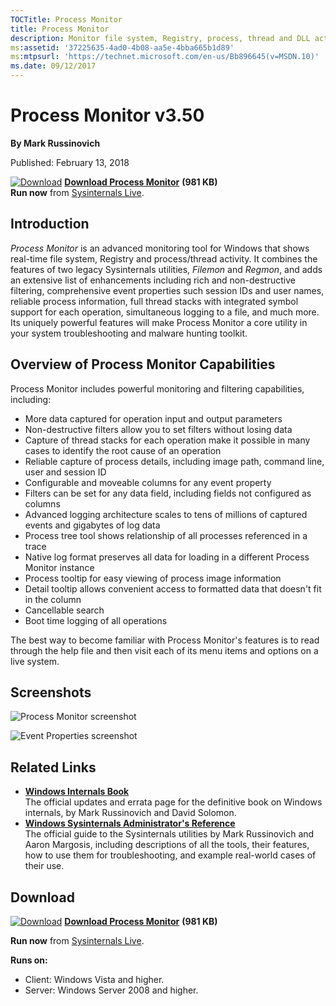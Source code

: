 ```yaml
--- 
TOCTitle: Process Monitor
title: Process Monitor
description: Monitor file system, Registry, process, thread and DLL activity in real-time.
ms:assetid: '37225635-4ad0-4b08-aa5e-4bba665b1d89'
ms:mtpsurl: 'https://technet.microsoft.com/en-us/Bb896645(v=MSDN.10)'
ms.date: 09/12/2017
---
```


Process Monitor v3.50
=====================

**By Mark Russinovich**

Published: February 13, 2018

[![Download](/media/landing/sysinternals/download_sm.png)](https://download.sysinternals.com/files/ProcessMonitor.zip) [**Download Process Monitor**](https://download.sysinternals.com/files/ProcessMonitor.zip) **(981 KB)**  
**Run now** from [Sysinternals Live](https://live.sysinternals.com/Procmon.exe).


Introduction
------------

*Process Monitor* is an advanced monitoring tool for Windows that shows
real-time file system, Registry and process/thread activity. It combines
the features of two legacy Sysinternals utilities, *Filemon* and
*Regmon*, and adds an extensive list of enhancements including rich and
non-destructive filtering, comprehensive event properties such session
IDs and user names, reliable process information, full thread stacks
with integrated symbol support for each operation, simultaneous logging
to a file, and much more. Its uniquely powerful features will make
Process Monitor a core utility in your system troubleshooting and
malware hunting toolkit.  

## Overview of Process Monitor Capabilities

Process Monitor includes powerful monitoring and filtering capabilities,
including:

-   More data captured for operation input and output parameters
-   Non-destructive filters allow you to set filters without losing data
-   Capture of thread stacks for each operation make it possible in many
    cases to identify the root cause of an operation
-   Reliable capture of process details, including image path, command
    line, user and session ID
-   Configurable and moveable columns for any event property
-   Filters can be set for any data field, including fields not
    configured as columns
-   Advanced logging architecture scales to tens of millions of captured
    events and gigabytes of log data
-   Process tree tool shows relationship of all processes referenced in
    a trace
-   Native log format preserves all data for loading in a different
    Process Monitor instance
-   Process tooltip for easy viewing of process image information
-   Detail tooltip allows convenient access to formatted data that
    doesn't fit in the column
-   Cancellable search
-   Boot time logging of all operations

The best way to become familiar with Process Monitor's features is to
read through the help file and then visit each of its menu items and
options on a live system.  


## Screenshots

![Process Monitor screenshot](/media/landing/sysinternals/procmon-main.gif)  

![Event Properties screenshot](/media/landing/sysinternals/procmon-proc.gif)  

## Related Links

- [**Windows Internals Book**  
  ](~/learn/windows-internals.md)The
  official updates and errata page for the definitive book on Windows
  internals, by Mark Russinovich and David Solomon.
- [**Windows Sysinternals Administrator's Reference**  
  ](~/learn/troubleshooting-book.md)The
  official guide to the Sysinternals utilities by Mark Russinovich and
  Aaron Margosis, including descriptions of all the tools, their
  features, how to use them for troubleshooting, and example
  real-world cases of their use.

## Download 

[![Download](/media/landing/sysinternals/download_sm.png)](https://download.sysinternals.com/files/ProcessMonitor.zip) [**Download Process Monitor**](https://download.sysinternals.com/files/ProcessMonitor.zip) **(981 KB)**

**Run now** from [Sysinternals Live](https://live.sysinternals.com/Procmon.exe).

**Runs on:**

-   Client: Windows Vista and higher.
-   Server: Windows Server 2008 and higher.


